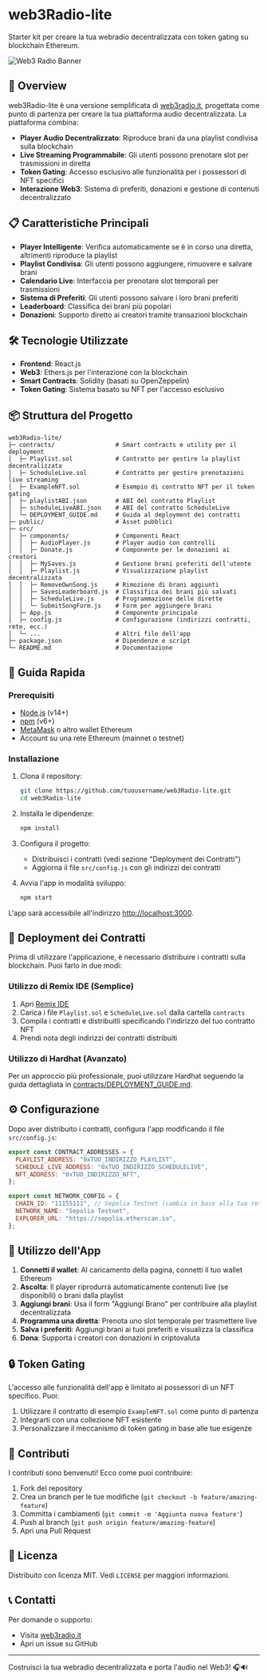 # web3Radio-lite
Starter kit per creare la tua webradio decentralizzata con token gating su blockchain Ethereum.

![Web3 Radio Banner](https://i.ibb.co/placeholder-image/web3radio-banner.png)

## 🎵 Overview

web3Radio-lite è una versione semplificata di [web3radio.it](https://web3radio.it), progettata come punto di partenza per creare la tua piattaforma audio decentralizzata. La piattaforma combina:

- **Player Audio Decentralizzato**: Riproduce brani da una playlist condivisa sulla blockchain
- **Live Streaming Programmabile**: Gli utenti possono prenotare slot per trasmissioni in diretta
- **Token Gating**: Accesso esclusivo alle funzionalità per i possessori di NFT specifici
- **Interazione Web3**: Sistema di preferiti, donazioni e gestione di contenuti decentralizzato

## 📋 Caratteristiche Principali

- **Player Intelligente**: Verifica automaticamente se è in corso una diretta, altrimenti riproduce la playlist
- **Playlist Condivisa**: Gli utenti possono aggiungere, rimuovere e salvare brani
- **Calendario Live**: Interfaccia per prenotare slot temporali per trasmissioni
- **Sistema di Preferiti**: Gli utenti possono salvare i loro brani preferiti
- **Leaderboard**: Classifica dei brani più popolari
- **Donazioni**: Supporto diretto ai creatori tramite transazioni blockchain

## 🛠️ Tecnologie Utilizzate

- **Frontend**: React.js
- **Web3**: Ethers.js per l'interazione con la blockchain
- **Smart Contracts**: Solidity (basati su OpenZeppelin)
- **Token Gating**: Sistema basato su NFT per l'accesso esclusivo

## 📦 Struttura del Progetto

```
web3Radio-lite/
├─ contracts/                 # Smart contracts e utility per il deployment
│  ├─ Playlist.sol            # Contratto per gestire la playlist decentralizzata
│  ├─ ScheduleLive.sol        # Contratto per gestire prenotazioni live streaming
│  ├─ ExampleNFT.sol          # Esempio di contratto NFT per il token gating
│  ├─ playlistABI.json        # ABI del contratto Playlist
│  ├─ scheduleLiveABI.json    # ABI del contratto ScheduleLive
│  └─ DEPLOYMENT_GUIDE.md     # Guida al deployment dei contratti
├─ public/                    # Asset pubblici
├─ src/
│  ├─ components/             # Componenti React
│  │  ├─ AudioPlayer.js       # Player audio con controlli
│  │  ├─ Donate.js            # Componente per le donazioni ai creatori
│  │  ├─ MySaves.js           # Gestione brani preferiti dell'utente
│  │  ├─ Playlist.js          # Visualizzazione playlist decentralizzata
│  │  ├─ RemoveOwnSong.js     # Rimozione di brani aggiunti
│  │  ├─ SavesLeaderboard.js  # Classifica dei brani più salvati
│  │  ├─ ScheduleLive.js      # Programmazione delle dirette
│  │  └─ SubmitSongForm.js    # Form per aggiungere brani
│  ├─ App.js                  # Componente principale
│  ├─ config.js               # Configurazione (indirizzi contratti, rete, ecc.)
│  └─ ...                     # Altri file dell'app
├─ package.json               # Dipendenze e script
└─ README.md                  # Documentazione
```

## 🚀 Guida Rapida

### Prerequisiti

- [Node.js](https://nodejs.org/) (v14+)
- [npm](https://www.npmjs.com/) (v6+)
- [MetaMask](https://metamask.io/) o altro wallet Ethereum
- Account su una rete Ethereum (mainnet o testnet)

### Installazione

1. Clona il repository:
   ```bash
   git clone https://github.com/tuousername/web3Radio-lite.git
   cd web3Radio-lite
   ```

2. Installa le dipendenze:
   ```bash
   npm install
   ```

3. Configura il progetto:
   - Distribuisci i contratti (vedi sezione "Deployment dei Contratti")
   - Aggiorna il file `src/config.js` con gli indirizzi dei contratti

4. Avvia l'app in modalità sviluppo:
   ```bash
   npm start
   ```

L'app sarà accessibile all'indirizzo [http://localhost:3000](http://localhost:3000).

## 🔗 Deployment dei Contratti

Prima di utilizzare l'applicazione, è necessario distribuire i contratti sulla blockchain. Puoi farlo in due modi:

### Utilizzo di Remix IDE (Semplice)

1. Apri [Remix IDE](https://remix.ethereum.org/)
2. Carica i file `Playlist.sol` e `ScheduleLive.sol` dalla cartella `contracts`
3. Compila i contratti e distribuitli specificando l'indirizzo del tuo contratto NFT
4. Prendi nota degli indirizzi dei contratti distribuiti

### Utilizzo di Hardhat (Avanzato)

Per un approccio più professionale, puoi utilizzare Hardhat seguendo la guida dettagliata in [contracts/DEPLOYMENT_GUIDE.md](contracts/DEPLOYMENT_GUIDE.md).

## ⚙️ Configurazione

Dopo aver distribuito i contratti, configura l'app modificando il file `src/config.js`:

```javascript
export const CONTRACT_ADDRESSES = {
  PLAYLIST_ADDRESS: "0xTUO_INDIRIZZO_PLAYLIST",
  SCHEDULE_LIVE_ADDRESS: "0xTUO_INDIRIZZO_SCHEDULELIVE",
  NFT_ADDRESS: "0xTUO_INDIRIZZO_NFT",
};

export const NETWORK_CONFIG = {
  CHAIN_ID: "11155111", // Sepolia Testnet (cambia in base alla tua rete)
  NETWORK_NAME: "Sepolia Testnet",
  EXPLORER_URL: "https://sepolia.etherscan.io",
};
```

## 📱 Utilizzo dell'App

1. **Connetti il wallet**: Al caricamento della pagina, connetti il tuo wallet Ethereum
2. **Ascolta**: Il player riprodurrà automaticamente contenuti live (se disponibili) o brani dalla playlist
3. **Aggiungi brani**: Usa il form "Aggiungi Brano" per contribuire alla playlist decentralizzata
4. **Programma una diretta**: Prenota uno slot temporale per trasmettere live
5. **Salva i preferiti**: Aggiungi brani ai tuoi preferiti e visualizza la classifica
6. **Dona**: Supporta i creatori con donazioni in criptovaluta

## 🔒 Token Gating

L'accesso alle funzionalità dell'app è limitato ai possessori di un NFT specifico. Puoi:

1. Utilizzare il contratto di esempio `ExampleNFT.sol` come punto di partenza
2. Integrarti con una collezione NFT esistente
3. Personalizzare il meccanismo di token gating in base alle tue esigenze

## 🤝 Contributi

I contributi sono benvenuti! Ecco come puoi contribuire:

1. Fork del repository
2. Crea un branch per le tue modifiche (`git checkout -b feature/amazing-feature`)
3. Committa i cambiamenti (`git commit -m 'Aggiunta nuova feature'`)
4. Push al branch (`git push origin feature/amazing-feature`)
5. Apri una Pull Request

## 📜 Licenza

Distribuito con licenza MIT. Vedi `LICENSE` per maggiori informazioni.

## 📞 Contatti

Per domande o supporto:
- Visita [web3radio.it](https://web3radio.it)
- Apri un issue su GitHub

---

Costruisci la tua webradio decentralizzata e porta l'audio nel Web3! 🎧🔊
